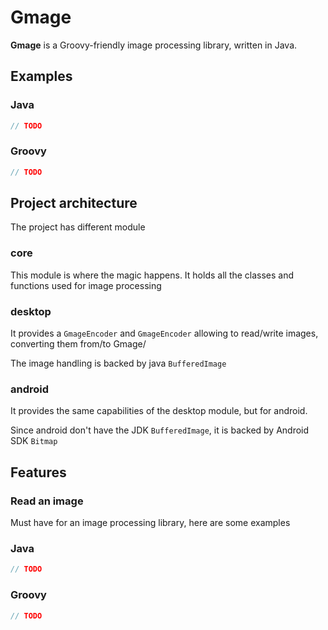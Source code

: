 # Gmage

**Gmage** is a Groovy-friendly image processing library, written in Java.

## Examples
### Java

```java
// TODO
```
### Groovy
```groovy
// TODO
```

## Project architecture
The project has different module

### core
This module is where the magic happens. It holds all the classes and functions used for image
processing

### desktop
It provides a `GmageEncoder` and `GmageEncoder` allowing to read/write images, converting them from/to Gmage/

The image handling is backed by java `BufferedImage`
### android
It provides the same capabilities of the desktop module, but for android.

Since android don't have the JDK `BufferedImage`, it is backed by Android SDK `Bitmap`



## Features

### Read an image
Must have for an image processing library, here are some examples

### Java
```java
// TODO
```
### Groovy
```groovy
// TODO
```
